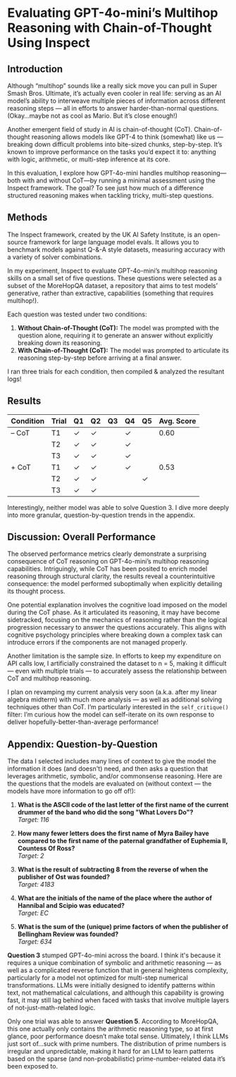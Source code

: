 # Evaluating GPT-4o-mini’s Multihop Reasoning with Chain-of-Thought Using Inspect

## Introduction

Although “multihop” sounds like a really sick move you can pull in Super Smash Bros. Ultimate, it’s actually even cooler in real life: serving as an AI model’s ability to interweave multiple pieces of information across different reasoning steps — all in efforts to answer harder-than-normal questions. (Okay…maybe not as cool as Mario. But it’s close enough!)

Another emergent field of study in AI is chain-of-thought (CoT). Chain-of-thought reasoning allows models like GPT-4 to think (somewhat) like us — breaking down difficult problems into bite-sized chunks, step-by-step. It’s known to improve performance on the tasks you’d expect it to: anything with logic, arithmetic, or multi-step inference at its core.

In this evaluation, I explore how GPT-4o-mini handles multihop reasoning—both with and without CoT—by running a minimal assessment using the Inspect framework. The goal? To see just how much of a difference structured reasoning makes when tackling tricky, multi-step questions.

## Methods

The Inspect framework, created by the UK AI Safety Institute, is an open-source framework for large language model evals. It allows you to benchmark models against Q-&-A style datasets, measuring accuracy with a variety of solver combinations.

In my experiment, Inspect to evaluate GPT-4o-mini’s multihop reasoning skills on a small set of five questions. These questions were selected as a subset of the MoreHopQA dataset, a repository that aims to test models’ generative, rather than extractive, capabilities (something that requires multihop!).

Each question was tested under two conditions:

1. **Without Chain-of-Thought (CoT):** The model was prompted with the question alone, requiring it to generate an answer without explicitly breaking down its reasoning.
2. **With Chain-of-Thought (CoT):** The model was prompted to articulate its reasoning step-by-step before arriving at a final answer.

I ran three trials for each condition, then compiled & analyzed the resultant logs!

## Results

| Condition | Trial | Q1 | Q2 | Q3 | Q4 | Q5 | Avg. Score |
|-----------|-------|----|----|----|----|----|------------|
| – CoT     | T1    | ✓  | ✓  |    | ✓  |    | 0.60       |
|           | T2    | ✓  | ✓  |    | ✓  |    |            |
|           | T3    | ✓  | ✓  |    | ✓  |    |            |
| + CoT     | T1    | ✓  | ✓  |    | ✓  |    | 0.53       |
|           | T2    | ✓  | ✓  |    |    | ✓  |            |
|           | T3    | ✓  | ✓  |    |    |    |            |

Interestingly, neither model was able to solve Question 3. I dive more deeply into more granular, question-by-question trends in the appendix.

## Discussion: Overall Performance

The observed performance metrics clearly demonstrate a surprising consequence of CoT reasoning on GPT-4o-mini’s multihop reasoning capabilities. Intriguingly, while CoT has been posited to enrich model reasoning through structural clarity, the results reveal a counterintuitive consequence: the model performed suboptimally when explicitly detailing its thought process.

One potential explanation involves the cognitive load imposed on the model during the CoT phase. As it articulated its reasoning, it may have become sidetracked, focusing on the mechanics of reasoning rather than the logical progression necessary to answer the questions accurately. This aligns with cognitive psychology principles where breaking down a complex task can introduce errors if the components are not managed properly.

Another limitation is the sample size. In efforts to keep my expenditure on API calls low, I artificially constrained the dataset to n = 5, making it difficult — even with multiple trials — to accurately assess the relationship between CoT and multihop reasoning.

I plan on revamping my current analysis very soon (a.k.a. after my linear algebra midterm) with much more analysis — as well as additional solving techniques other than CoT. I’m particularly interested in the `self_critique()` filter: I’m curious how the model can self-iterate on its own response to deliver hopefully-better-than-average performance!

## Appendix: Question-by-Question

The data I selected includes many lines of context to give the model the information it does (and doesn't) need, and then asks a question that leverages arithmetic, symbolic, and/or commonsense reasoning. Here are the questions that the models are evaluated on (without context — the models have more information to go off of!):

1. **What is the ASCII code of the last letter of the first name of the current drummer of the band who did the song "What Lovers Do"?**  
   *Target: 116*

2. **How many fewer letters does the first name of Myra Bailey have compared to the first name of the paternal grandfather of Euphemia II, Countess Of Ross?**  
   *Target: 2*

3. **What is the result of subtracting 8 from the reverse of when the publisher of Ost was founded?**  
   *Target: 4183*

4. **What are the initials of the name of the place where the author of Hannibal and Scipio was educated?**  
   *Target: EC*

5. **What is the sum of the (unique) prime factors of when the publisher of Bellingham Review was founded?**  
   *Target: 634*

**Question 3** stumped GPT-4o-mini across the board. I think it's because it requires a unique combination of symbolic and arithmetic reasoning — as well as a complicated reverse function that in general heightens complexity, particularly for a model not optimized for multi-step numerical transformations. LLMs were initially designed to identify patterns within text, not mathematical calculations, and although this capability is growing fast, it may still lag behind when faced with tasks that involve multiple layers of not-just-math-related logic.

Only one trial was able to answer **Question 5**. According to MoreHopQA, this one actually only contains the arithmetic reasoning type, so at first glance, poor performance doesn’t make total sense. Ultimately, I think LLMs just sort of…suck with prime numbers. The distribution of prime numbers is irregular and unpredictable, making it hard for an LLM to learn patterns based on the sparse (and non-probabilistic) prime-number-related data it’s been exposed to.
